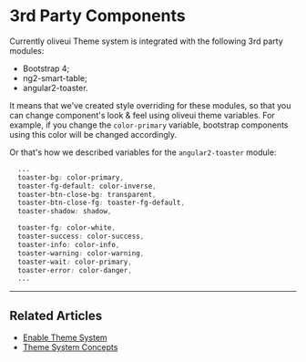 # 3rd Party Components

Currently oliveui Theme system is integrated with the following 3rd party modules:

- Bootstrap 4;
- ng2-smart-table;
- angular2-toaster.

It means that we've created style overriding for these modules, so that you can change component's look & feel using oliveui theme variables.
For example, if you change the `color-primary` variable, bootstrap components using this color will be changed accordingly.


Or that's how we described variables for the `angular2-toaster` module:

```scss
  ...
  toaster-bg: color-primary,
  toaster-fg-default: color-inverse,
  toaster-btn-close-bg: transparent,
  toaster-btn-close-fg: toaster-fg-default,
  toaster-shadow: shadow,

  toaster-fg: color-white,
  toaster-success: color-success,
  toaster-info: color-info,
  toaster-warning: color-warning,
  toaster-wait: color-primary,
  toaster-error: color-danger,
  ...

```
 <hr>
 
## Related Articles

- [Enable Theme System](docs/guides/enable-theme-system)
- [Theme System Concepts](docs/guides/theme-system)
